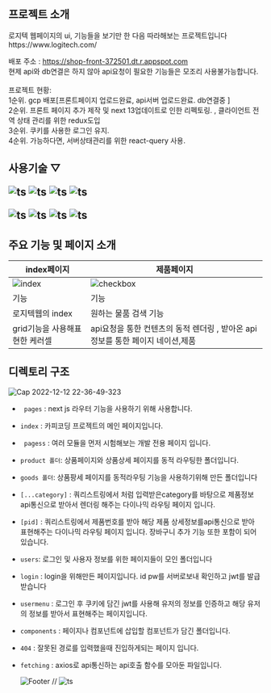 <div>
 <h2>
 프로젝트 소개 
 </h2>
 로지텍 웹페이지의 ui, 기능들을 보기만 한 다음 따라해보는 프로젝트입니다<br>
 https://www.logitech.com/ <br>
 
 배포 주소 : https://shop-front-372501.dt.r.appspot.com<br>
 현제 api와 db연결은 하지 않아 api요청이 필요한 기능들은 모조리 사용불가능합니다. <br>
 <br>
 프로젝트 현황:<br>
1순위. gcp 배포[프론트페이지 업로드완료, api서버 업로드완료.  db연결중 ]<br>
2순위. 프론트 페이지 추가 제작 및 next 13업데이트로 인한 리펙토링. , 클라이언트 전역 상태 관리를 위한 redux도입<br>
3순위. 쿠키를 사용한 로그인 유지.<br>
4순위. 가능하다면, 서버상태관리를 위한 react-query 사용.<br>

 
</div>

<div id="pannel">
 <H2>사용기술 ▽
 
 ![ts](https://img.shields.io/badge/Typescript-13.0.3-black)
 ![ts](https://img.shields.io/badge/Next.js-13.0.3-black)
 ![ts](https://img.shields.io/badge/React-18.2.0-purple)
 ![ts](https://img.shields.io/badge/redux-purple)

  
 ![ts](https://img.shields.io/badge/bootstrap-5.2.2-purple)
 ![ts](https://img.shields.io/badge/axios-1.2.0-blue)
 ![ts](https://img.shields.io/badge/npm-5.74.0-red)
 ![ts](https://img.shields.io/badge/express-4.18-black)

</div>
<div>
 <h2>
  주요 기능 및 페이지 소개  
 </h2>

| index페이지                                                                                                     | 제품페이지                                                                                                         |
| --------------------------------------------------------------------------------------------------------------- | ------------------------------------------------------------------------------------------------------------------ |
| ![index](https://user-images.githubusercontent.com/37325163/207046416-d5ca180c-f0c5-42b7-8d72-d4f341549a1e.gif) | ![checkbox](https://user-images.githubusercontent.com/37325163/207048950-1b018c1f-f713-40f5-9415-67748f6f2633.gif) |
| 기능                                                                                                            | 기능                                                                                                               |
| 로지텍웹의 index                                                                                                | 원하는 물품 검색 기능                                                                                              |
| grid기능을 사용해표현한 케러셀                                                                                  | api요청을 통한 컨텐츠의 동적 렌더링 , 받아온 api정보를 통한 페이지 네이션,제품                                     |

 </div>
<div>
 <h2>디렉토리 구조</h2>
<div>  
 <div>

![Cap 2022-12-12 22-36-49-323](https://user-images.githubusercontent.com/37325163/207058393-9ecd4b81-d068-4ea1-9955-d02b82a86b23.png)

- <code> pages</code> : next js 라우터 기능을 사용하기 위해 사용합니다.

- <code>index</code> : 카피코딩 프로젝트의 메인 페이지입니다.
- <code> pagess</code> : 여러 모듈을 먼저 시험해보는 개발 전용 페이지 입니다.
- <code>product 폴더</code>: 상품페이지와 상품상세 페이지를 동적 라우팅한 폴더입니다.
- <code>goods 폴더</code>: 상품팡세 페이지를 동적라우팅 기능을 사용하기위해 만든 폴더입니다
- <code>[...category]</code> : 쿼리스트링에서 처럼 입력받은category를 바탕으로 제품정보api통신으로 받아서 렌더링 해주는 다이나믹 라우팅 페이지 입니다.
- <code>[pid]</code> : 쿼리스트링에서 제품번호를 받아 해당 제품 상세정보를api통신으로 받아 표현해주는 다이나믹 라우팅 페이지 입니다. 장바구니 추가 기능 또한 포함이 되어있습니다.
- <code>users</code>: 로그인 및 사용자 정보를 위한 페이지들이 모인 폴더입니다
- <code>login</code> : login을 위해만든 페이지입니다. id pw를 서버로보내 확인하고 jwt를 발급받습니다
- <code>usermenu</code> : 로그인 후 쿠키에 담긴 jwt를 사용해 유저의 정보를 인증하고 해당 유저의 정보를 받아서 표현해주는 페이지입니다.
- <code>components</code> : 페이지나 컴포넌트에 삽입할 컴포넌트가 담긴 폴더입니다.
- <code>404</code> : 잘못된 경로를 입력했을때 진입하게되는 페이지 입니다.

- <code>fetching</code> : axios로 api통신하는 api호출 함수를 모아둔 파일입니다.

  ![Footer](https://capsule-render.vercel.app/api?type=waving&color=auto&height=200&section=footer)
  // ![ts](https://img.shields.io/badge/ReactQuery-3.39.2-purple)
